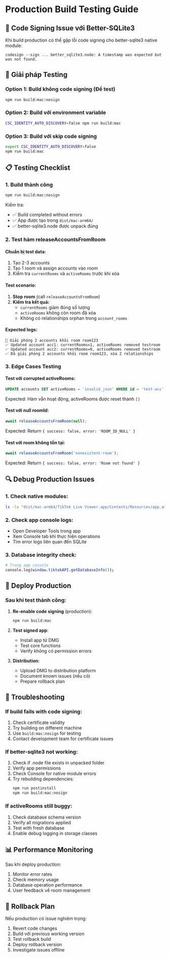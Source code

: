 # Production Build Testing Guide

## 🚨 Code Signing Issue với Better-SQLite3

Khi build production có thể gặp lỗi code signing cho better-sqlite3 native module:

```
codesign --sign ... better_sqlite3.node: A timestamp was expected but was not found.
```

## 🔧 Giải pháp Testing

### Option 1: Build không code signing (Để test)
```bash
npm run build:mac:nosign
```

### Option 2: Build với environment variable
```bash
CSC_IDENTITY_AUTO_DISCOVERY=false npm run build:mac
```

### Option 3: Build với skip code signing
```bash
export CSC_IDENTITY_AUTO_DISCOVERY=false
npm run build:mac
```

## 📋 Testing Checklist

### 1. Build thành công
```bash
npm run build:mac:nosign
```
Kiểm tra:
- ✅ Build completed without errors
- ✅ App được tạo trong `dist/mac-arm64/`
- ✅ better-sqlite3.node được unpack đúng

### 2. Test hàm releaseAccountsFromRoom

#### Chuẩn bị test data:
1. Tạo 2-3 accounts
2. Tạo 1 room và assign accounts vào room
3. Kiểm tra `currentRooms` và `activeRooms` trước khi xóa

#### Test scenario:
1. **Stop room** (call `releaseAccountsFromRoom`)
2. **Kiểm tra kết quả:**
   - `currentRooms` giảm đúng số lượng
   - `activeRooms` không còn room đã xóa
   - Không có relationships orphan trong `account_rooms`

#### Expected logs:
```
🔄 Giải phóng 2 accounts khỏi room room123
✅ Updated account acc1: currentRooms=1, activeRooms removed testroom
✅ Updated account acc2: currentRooms=0, activeRooms removed testroom
✅ Đã giải phóng 2 accounts khỏi room room123, xóa 2 relationships
```

### 3. Edge Cases Testing

#### Test với corrupted activeRooms:
```sql
UPDATE accounts SET activeRooms = 'invalid_json' WHERE id = 'test-acc';
```
Expected: Hàm vẫn hoạt động, activeRooms được reset thành `[]`

#### Test với null roomId:
```javascript
await releaseAccountsFromRoom(null);
```
Expected: Return `{ success: false, error: 'ROOM_ID_NULL' }`

#### Test với room không tồn tại:
```javascript
await releaseAccountsFromRoom('nonexistent-room');
```
Expected: Return `{ success: false, error: 'Room not found' }`

## 🔍 Debug Production Issues

### 1. Check native modules:
```bash
ls -la "dist/mac-arm64/TikTok Live Viewer.app/Contents/Resources/app.asar.unpacked/node_modules/better-sqlite3/"
```

### 2. Check app console logs:
- Open Developer Tools trong app
- Xem Console tab khi thực hiện operations
- Tìm error logs liên quan đến SQLite

### 3. Database integrity check:
```bash
# Trong app console
console.log(window.tiktokAPI.getDatabaseInfo());
```

## 🚀 Deploy Production

### Sau khi test thành công:

1. **Re-enable code signing** (production):
   ```bash
   npm run build:mac
   ```

2. **Test signed app**:
   - Install app từ DMG
   - Test core functions
   - Verify không có permission errors

3. **Distribution**:
   - Upload DMG to distribution platform
   - Document known issues (nếu có)
   - Prepare rollback plan

## 🐛 Troubleshooting

### If build fails with code signing:
1. Check certificate validity
2. Try building on different machine
3. Use `build:mac:nosign` for testing
4. Contact development team for certificate issues

### If better-sqlite3 not working:
1. Check if .node file exists in unpacked folder
2. Verify app permissions
3. Check Console for native module errors
4. Try rebuilding dependencies:
   ```bash
   npm run postinstall
   npm run build:mac:nosign
   ```

### If activeRooms still buggy:
1. Check database schema version
2. Verify all migrations applied
3. Test with fresh database
4. Enable debug logging in storage classes

## 📊 Performance Monitoring

Sau khi deploy production:

1. Monitor error rates
2. Check memory usage
3. Database operation performance
4. User feedback về room management

## 🔄 Rollback Plan

Nếu production có issue nghiêm trọng:

1. Revert code changes
2. Build với previous working version
3. Test rollback build
4. Deploy rollback version
5. Investigate issues offline 